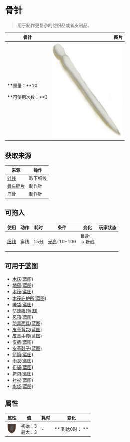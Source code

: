 # 骨针  
> 用于制作更复杂的纺织品或者皮制品。  
  
  骨针  |   图片   
 ----  |  ----:   
 **重量：**10<br><br>**可使用次数：**3  |  ![](Sprite/NeedleBone.png)   
  
## 获取来源  
来源  |  操作  
----  |  ----  
[针线](BoneNeedleThreaded.md)  |  取下细线  
[骨头碎片](BoneSplinters.md)  |  制作针  
[鸟骨](BonesBird.md)  |  制作针  
## 可拖入  
使用  |  动作  |  耗时  |  条件  |  变化  |  玩家状态  
----  |  ----  |  ----  |  ----  |  ----  |  ----  
[细线](CordFiber.md)  |  穿线  |  15分  |  [光亮](Light.md): 10-100  |  自身:<br>→ [针线](BoneNeedleThreaded.md)<br><br>  |    
## 可用于蓝图  
- [木床(蓝图)](Bp_BedWooden.md)  
- [地窖(蓝图)](Bp_Cellar.md)  
- [木筏(蓝图)](Bp_Raft.md)  
- [木筏庇护所(蓝图)](Bp_RaftShelter.md)  
- [睡袋(蓝图)](Bp_Bedroll.md)  
- [防蜂服(蓝图)](Bp_BeeSuit.md)  
- [风箱(蓝图)](Bp_Bellows.md)  
- [防毒面具(蓝图)](Bp_GasMask.md)  
- [皮革背包(蓝图)](Bp_LeatherBackpack.md)  
- [皮革手套(蓝图)](Bp_LeatherGloves.md)  
- [皮裤(蓝图)](Bp_LeatherPants.md)  
- [皮革鞋子(蓝图)](Bp_LeatherShoes.md)  
- [箭筒(蓝图)](Bp_Quiver.md)  
- [雨衣(蓝图)](Bp_Raincoat.md)  
- [布袋(蓝图)](Bp_Sack.md)  
- [挎包(蓝图)](Bp_Satchel.md)  
- [衬衫(蓝图)](Bp_Shirt.md)  
- [水袋(蓝图)](Bp_Waterskin.md)  
  
  
## 属性   
属性  |  值  |  耗时  |  变化  
----  |  ----  |  ----  |  ----  
<img decoding="async" src="Sprite/Durability.png" style="width:30px;">  |  初始：3<br>最大：3  |  -  |  ** 到达0时： **  
